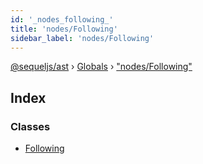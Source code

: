 ```yaml
---
id: '_nodes_following_'
title: 'nodes/Following'
sidebar_label: 'nodes/Following'
---
```


[@sequeljs/ast](../index.md) › [Globals](../globals.md) ›
["nodes/Following"](_nodes_following_.md)

## Index

### Classes

- [Following](../classes/_nodes_following_.following.md)
